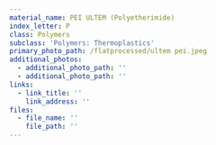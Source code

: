 ```yaml
---
material_name: PEI ULTEM (Polyetherimide)
index_letter: P
class: Polymers
subclass: 'Polymers: Thermoplastics'
primary_photo_path: /flatprocessed/ultem pei.jpeg
additional_photos:
  - additional_photo_path: ''
  - additional_photo_path: ''
links:
  - link_title: ''
    link_address: ''
files:
  - file_name: ''
    file_path: ''
---
```


